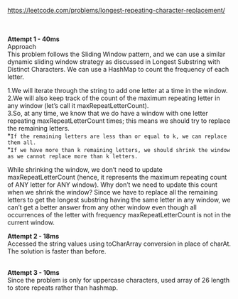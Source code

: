 https://leetcode.com/problems/longest-repeating-character-replacement/
<br />
<br />
<br />

**Attempt 1 - 40ms**<br />
Approach <br />
This problem follows the Sliding Window pattern, and we can use a similar dynamic sliding window strategy as discussed in Longest Substring with Distinct Characters. We can use a HashMap to count the frequency of each letter.<br />

1.We will iterate through the string to add one letter at a time in the window.<br />
2.We will also keep track of the count of the maximum repeating letter in any window (let’s call it maxRepeatLetterCount).<br />
3.So, at any time, we know that we do have a window with one letter repeating maxRepeatLetterCount times; this means we should try to replace the remaining letters.<br />
      *``If the remaining letters are less than or equal to k, we can replace them all.``<br />
      *``If we have more than k remaining letters, we should shrink the window as we cannot replace more than k letters.``<br />

While shrinking the window, we don’t need to update maxRepeatLetterCount (hence, it represents the maximum repeating count of ANY letter for ANY window). Why don’t we need to update this count when we shrink the window? Since we have to replace all the remaining letters to get the longest substring having the same letter in any window, we can’t get a better answer from any other window even though all occurrences of the letter with frequency maxRepeatLetterCount is not in the current window.<br />

**Attempt 2 - 18ms**<br />
Accessed the string values using toCharArray conversion in place of charAt. The solution is faster than before.<br />
<br />

**Attempt 3 - 10ms**<br />
Since the problem is only for uppercase characters, used array of 26 length to store repeats rather than hashmap.<br />
